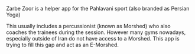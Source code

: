 
Zarbe Zoor is a helper app for the Pahlavani sport (also branded as Persian Yoga)

This usually includes a percussionist (known as Morshed) who also coaches the trainees 
during the session. However many gyms nowadays, especially outside of Iran do not have 
access to a Morshed. This app is trying to fill this gap and act as an E-Morshed.
